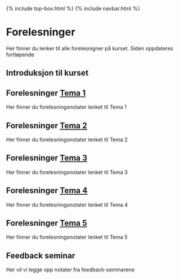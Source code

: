 {% include top-box.html %} <!-- Kode for å inkludere boksen på toppen av siden. Se _config.yml for å gjøre endringer. -->
{% include navbar.html %} <!-- Kode for navigasjonsmeny. Se navbar.html for å gjøre endringer. -->
<!-- Gjør endringer under her -->

# Forelesninger
Her finner du lenker til alle forelesnigner på kurset. Siden oppdateres fortløpende

## Introduksjon til kurset

## Forelesninger [Tema 1](temaer.md#tema1)<a name="f_t1"></a>
Her finner du forelesningsnotater lenket til Tema 1

## Forelesninger [Tema 2](temaer.md#tema2)<a name="f_t2"></a>
Her finner du forelesningsnotater lenket til Tema 2

## Forelesninger [Tema 3](temaer.md#tema3)<a name="f_t3"></a>
Her finner du forelesningsnotater lenket til Tema 3


## Forelesninger [Tema 4](temaer.md#tema4)<a name="f_t4"></a>
Her finner du forelesningsnotater lenket til Tema 4


## Forelesninger [Tema 5](temaer.md#tema5)<a name="f_t5"></a>
Her finner du forelesningsnotater lenket til Tema 5

## Feedback seminar
Her vil vi legge opp notater fra feedback-seminarene
